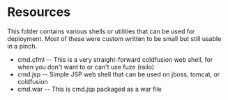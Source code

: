 Resources
======

This folder contains various shells or utilities that can be used for deployment.
Most of these were custom written to be small but still usable in a pinch.

+ cmd.cfml
  -- This is a very straight-forward coldfusion web shell, for when you don't
  want to or can't use fuze (railo)
+ cmd.jsp
  -- Simple JSP web shell that can be used on jboss, tomcat, or coldfusion 
+ cmd.war
  -- This is cmd.jsp packaged as a war file
